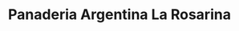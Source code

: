 ---
title: "Panaderia Argentina La Rosarina"
url: /san-cristobal-de-las-casas/panaderia-argentina-la-rosarina/
shop: panadería
---
